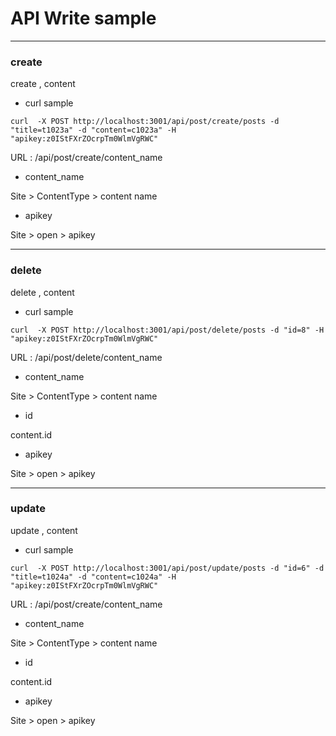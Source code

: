
# API Write sample

***
### create

create , content

* curl sample

```
curl  -X POST http://localhost:3001/api/post/create/posts -d "title=t1023a" -d "content=c1023a" -H "apikey:z0IStFXrZOcrpTm0WlmVgRWC"

```
URL : /api/post/create/content_name

* content_name

Site > ContentType > content name

* apikey

Site > open > apikey

***
### delete

delete , content

* curl sample

```
curl  -X POST http://localhost:3001/api/post/delete/posts -d "id=8" -H "apikey:z0IStFXrZOcrpTm0WlmVgRWC"
```

URL : /api/post/delete/content_name

* content_name

Site > ContentType > content name

* id

content.id

* apikey

Site > open > apikey


***
### update

update , content

* curl sample

```
curl  -X POST http://localhost:3001/api/post/update/posts -d "id=6" -d "title=t1024a" -d "content=c1024a" -H "apikey:z0IStFXrZOcrpTm0WlmVgRWC"
```
URL : /api/post/create/content_name

* content_name

Site > ContentType > content name

* id

content.id

* apikey

Site > open > apikey

